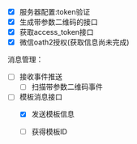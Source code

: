 - [x] 服务器配置:token验证
- [x] 生成带参数二维码的接口
- [x] 获取access_token接口
- [x] 微信oath2授权(获取信息尚未完成)

消息管理：

- [ ] 接收事件推送
  - [ ] 扫描带参数二维码事件
- [ ] 模板消息接口
  - [x] 发送模板信息
  - [ ] 获得模板ID

